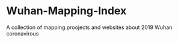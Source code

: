 # Wuhan-Mapping-Index
A collection of mapping  proojects and websites about 2019 Wuhan coronavirous 
